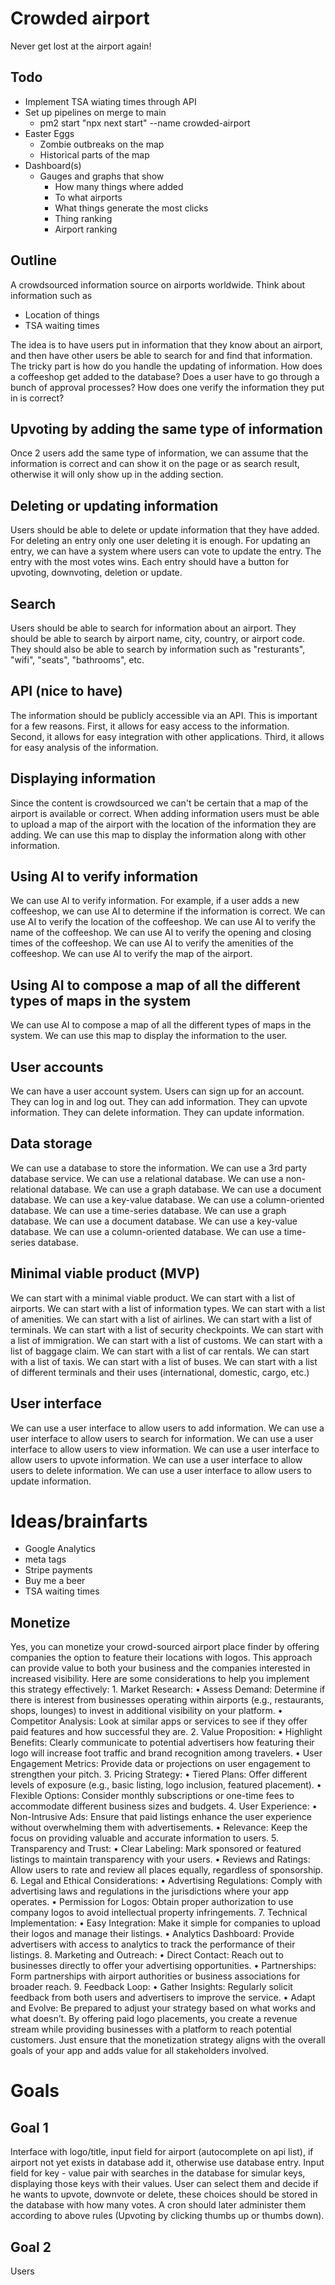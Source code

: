 # Crowded airport
Never get lost at the airport again!

## Todo
- Implement TSA wiating times through API
- Set up pipelines on merge to main
  - pm2 start "npx next start" --name crowded-airport
- Easter Eggs
  - Zombie outbreaks on the map
  - Historical parts of the map
- Dashboard(s)
  - Gauges and graphs that show 
    - How many things where added
    - To what airports 
    - What things generate the most clicks
    - Thing ranking
    - Airport ranking

## Outline
A crowdsourced information source on airports worldwide. Think about information such as
- Location of things
- TSA waiting times

The idea is to have users put in information that they know about an airport, and then have other users be able to search for and find that information. The tricky part is how do you handle the updating of information. How does a coffeeshop get added to the database? Does a user have to go through a bunch of approval processes? How does one verify the information they put in is correct?

## Upvoting by adding the same type of information
Once 2 users add the same type of information, we can assume that the information is correct and can show it on the page or as search result, otherwise it will only show up in the adding section.

## Deleting or updating information
Users should be able to delete or update information that they have added. For deleting an entry only one user deleting it is enough. For updating an entry, we can have a system where users can vote to update the entry. The entry with the most votes wins. Each entry should have a button for upvoting, downvoting, deletion or update.

## Search
Users should be able to search for information about an airport. They should be able to search by airport name, city, country, or airport code. They should also be able to search by information such as "resturants", "wifi", "seats", "bathrooms", etc.

## API (nice to have)
The information should be publicly accessible via an API. This is important for a few reasons. First, it allows for easy access to the information. Second, it allows for easy integration with other applications. Third, it allows for easy analysis of the information.

## Displaying information
Since the content is crowdsourced we can't be certain that a map of the airport is available or correct. When adding information users must be able to upload a map of the airport with the location of the information they are adding. We can use this map to display the information along with other information.

## Using AI to verify information
We can use AI to verify information. For example, if a user adds a new coffeeshop, we can use AI to determine if the information is correct. We can use AI to verify the location of the coffeeshop. We can use AI to verify the name of the coffeeshop. We can use AI to verify the opening and closing times of the coffeeshop. We can use AI to verify the amenities of the coffeeshop. We can use AI to verify the map of the airport.

## Using AI to compose a map of all the different types of maps in the system
We can use AI to compose a map of all the different types of maps in the system. We can use this map to display the information to the user.

## User accounts
We can have a user account system. Users can sign up for an account. They can log in and log out. They can add information. They can upvote information. They can delete information. They can update information.

## Data storage
We can use a database to store the information. We can use a 3rd party database service. We can use a relational database. We can use a non-relational database. We can use a graph database. We can use a document database. We can use a key-value database. We can use a column-oriented database. We can use a time-series database. We can use a graph database. We can use a document database. We can use a key-value database. We can use a column-oriented database. We can use a time-series database.
 
## Minimal viable product (MVP)
We can start with a minimal viable product. We can start with a list of airports. We can start with a list of information types. We can start with a list of amenities. We can start with a list of airlines. We can start with a list of terminals. We can start with a list of security checkpoints. We can start with a list of immigration. We can start with a list of customs. We can start with a list of baggage claim. We can start with a list of car rentals. We can start with a list of taxis. We can start with a list of buses. We can start with a list of different terminals and their uses (international, domestic, cargo, etc.)

## User interface
We can use a user interface to allow users to add information. We can use a user interface to allow users to search for information. We can use a user interface to allow users to view information. We can use a user interface to allow users to upvote information. We can use a user interface to allow users to delete information. We can use a user interface to allow users to update information.

# Ideas/brainfarts
- Google Analytics
- meta tags
- Stripe payments
- Buy me a beer
- TSA waiting times

## Monetize
Yes, you can monetize your crowd-sourced airport place finder by offering companies the option to feature their locations with logos. This approach can provide value to both your business and the companies interested in increased visibility. Here are some considerations to help you implement this strategy effectively: 1. Market Research: • Assess Demand: Determine if there is interest from businesses operating within airports (e.g., restaurants, shops, lounges) to invest in additional visibility on your platform. • Competitor Analysis: Look at similar apps or services to see if they offer paid features and how successful they are. 2. Value Proposition: • Highlight Benefits: Clearly communicate to potential advertisers how featuring their logo will increase foot traffic and brand recognition among travelers. • User Engagement Metrics: Provide data or projections on user engagement to strengthen your pitch. 3. Pricing Strategy: • Tiered Plans: Offer different levels of exposure (e.g., basic listing, logo inclusion, featured placement). • Flexible Options: Consider monthly subscriptions or one-time fees to accommodate different business sizes and budgets. 4. User Experience: • Non-Intrusive Ads: Ensure that paid listings enhance the user experience without overwhelming them with advertisements. • Relevance: Keep the focus on providing valuable and accurate information to users. 5. Transparency and Trust: • Clear Labeling: Mark sponsored or featured listings to maintain transparency with your users. • Reviews and Ratings: Allow users to rate and review all places equally, regardless of sponsorship. 6. Legal and Ethical Considerations: • Advertising Regulations: Comply with advertising laws and regulations in the jurisdictions where your app operates. • Permission for Logos: Obtain proper authorization to use company logos to avoid intellectual property infringements. 7. Technical Implementation: • Easy Integration: Make it simple for companies to upload their logos and manage their listings. • Analytics Dashboard: Provide advertisers with access to analytics to track the performance of their listings. 8. Marketing and Outreach: • Direct Contact: Reach out to businesses directly to offer your advertising opportunities. • Partnerships: Form partnerships with airport authorities or business associations for broader reach. 9. Feedback Loop: • Gather Insights: Regularly solicit feedback from both users and advertisers to improve the service. • Adapt and Evolve: Be prepared to adjust your strategy based on what works and what doesn’t. By offering paid logo placements, you create a revenue stream while providing businesses with a platform to reach potential customers. Just ensure that the monetization strategy aligns with the overall goals of your app and adds value for all stakeholders involved.

# Goals
## Goal 1
Interface with logo/title, input field for airport (autocomplete on api list), if airport not yet exists in database add it, otherwise use database entry. Input field for key - value pair with searches in the database for simular keys, displaying those keys with their values. User can select them and decide if he wants to upvote, downvote or delete, these choices should be stored in the database with how many votes. A cron should later administer them according to above rules (Upvoting by clicking thumbs up or thumbs down).

## Goal 2
Users
